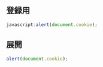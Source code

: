 ## 登録用
```javascript
javascript:alert(document.cookie);
```

## 展開
```javascript
alert(document.cookie);
```
